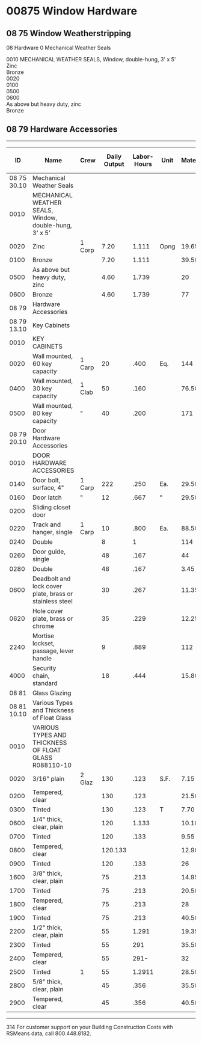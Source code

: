 # 00875 Window Hardware

## 08 75 Window Weatherstripping  
08 Hardware 0 Mechanical Weather Seals

0010 MECHANICAL WEATHER SEALS, Window, double-hung, 3' x 5'  
Zinc  
Bronze  
0020  
0100  
0500  
0600  
As above but heavy duty, zinc  
Bronze  

## 08 79 Hardware Accessories

---

| ID    | Name                                                                 | Crew   | Daily Output | Labor-Hours | Unit | Material | Labor | Equipment | Total  | Total Incl O&P |
|-------|----------------------------------------------------------------------|--------|--------------|-------------|------|----------|-------|-----------|--------|----------------|
| 08 75 30.10 | Mechanical Weather Seals                                         |        |              |             |      |          |       |           |        |                |
| 0010  | MECHANICAL WEATHER SEALS, Window, double-hung, 3' x 5'                |        |              |             |      |          |       |           |        |                |
| 0020  | Zinc                                                                 | 1 Corp | 7.20         | 1.111       | Opng | 19.65    | 62.50 |           | 82.15  | 1              |
| 0100  | Bronze                                                               |        | 7.20         | 1.111       |      | 39.50    | 62.50 |           | 102    | 1              |
| 0500  | As above but heavy duty, zinc                                        |        | 4.60         | 1.739       |      | 20       | 98    |           | 118    |                |
| 0600  | Bronze                                                               |        | 4.60         | 1.739       |      | 77       | 98    |           | 175    |                |
| 08 79 | Hardware Accessories                                                 |        |              |             |      |          |       |           |        |                |
| 08 79 13.10 | Key Cabinets                                                   |        |              |             |      |          |       |           |        |                |
| 0010  | KEY CABINETS                                                         |        |              |             |      |          |       |           |        |                |
| 0020  | Wall mounted, 60 key capacity                                        | 1 Carp | 20           | .400        | Eq.  | 144      | 22.50 |           | 166.50 | 192            |
| 0400  | Wall mounted, 30 key capacity                                        | 1 Clab | 50           | .160        |      | 76.50    | 7.30  |           | 83.80  | 95             |
| 0500  | Wall mounted, 80 key capacity                                        | "      | 40           | .200        |      | 171      | 9.10  |           | 180.10 | 202            |
| 08 79 20.10 | Door Hardware Accessories                                      |        |              |             |      |          |       |           |        |                |
| 0010  | DOOR HARDWARE ACCESSORIES                                            |        |              |             |      |          |       |           |        |                |
| 0140  | Door bolt, surface, 4"                                               | 1 Carp | 222          | .250        | Ea.  | 29.50    | 14.10 |           | 43.60  | 53             |
| 0160  | Door latch                                                           | "      | 12           | .667        | "    | 29.50    | 37.50 |           | 67     | 88             |
| 0200  | Sliding closet door                                                  |        |              |             |      |          |       |           |        |                |
| 0220  | Track and hanger, single                                             | 1 Carp | 10           | .800        | Ea.  | 88.50    | 45    |           | 133.50 | 165            |
| 0240  | Double                                                               |        | 8            | 1           |      | 114      | 56.50 |           | 170.50 | 209            |
| 0260  | Door guide, single                                                   |        | 48           | .167        |      | 44       | 9.40  |           | 53.40  | 62             |
| 0280  | Double                                                               |        | 48           | .167        |      | 3.45     | 9.40  |           | 12.85  | 17             |
| 0600  | Deadbolt and lock cover plate, brass or stainless steel              |        | 30           | .267        |      | 11.35    | 15    |           | 26.35  | 35             |
| 0620  | Hole cover plate, brass or chrome                                    |        | 35           | .229        |      | 12.25    | 12.85 |           | 25.10  | 32             |
| 2240  | Mortise lockset, passage, lever handle                               |        | 9            | .889        |      | 112      | 50    |           | 162    | 198            |
| 4000  | Security chain, standard                                             |        | 18           | .444        |      | 15.80    | 25    |           | 40.80  | 54             |
| 08 81 | Glass Glazing                                                        |        |              |             |      |          |       |           |        |                |
| 08 81 10.10 | Various Types and Thickness of Float Glass                     |        |              |             |      |          |       |           |        |                |
| 0010  | VARIOUS TYPES AND THICKNESS OF FLOAT GLASS R088110-10                |        |              |             |      |          |       |           |        |                |
| 0020  | 3/16" plain                                                          | 2 Glaz | 130          | .123        | S.F. | 7.15     | 6.65  |           | 13.80  | 17             |
| 0200  | Tempered, clear                                                      |        | 130          | .123        |      | 21.50    | 6.65  |           | 28.15  | 33             |
| 0300  | Tinted                                                               |        | 130          | .123        | T    | 7.70     | 6.65  |           | 14.35  | 18             |
| 0600  | 1/4" thick, clear, plain                                             |        | 120          | 1.133       |      | 10.10    | 7.20  |           | 17.30  | 22             |
| 0700  | Tinted                                                               |        | 120          | .133        |      | 9.55     | 7.20  |           | 16.75  | 21             |
| 0800  | Tempered, clear                                                      |        | 120.133      |             |      | 12.90    | 7.20  |           | 20.10  | 25             |
| 0900  | Tinted                                                               |        | 120          | .133        |      | 26       | 7.20  |           | 33.20  | 39             |
| 1600  | 3/8" thick, clear, plain                                             |        | 75           | .213        |      | 14.95    | 11.50 |           | 26.45  | 33             |
| 1700  | Tinted                                                               |        | 75           | .213        |      | 20.50    | 11.50 |           | 32     | 39             |
| 1800  | Tempered, clear                                                      |        | 75           | .213        |      | 28       | 11.50 |           | 39.50  | 47             |
| 1900  | Tinted                                                               |        | 75           | .213        |      | 40.50    | 11.50 |           | 52     | 61             |
| 2200  | 1/2" thick, clear, plain                                             |        | 55           | 1.291       |      | 19.35    | 15.70 |           | 35.05  | 45             |
| 2300  | Tinted                                                               |        | 55           | 291         |      | 35.50    | 15.70 |           | 51.20  | 62             |
| 2400  | Tempered, clear                                                      |        | 55           | 291-        |      | 32       | 15.70 |           | 47.70  | 59             |
| 2500  | Tinted                                                               | 1      | 55           | 1.2911      |      | 28.50    | 15.70 |           | 44.20  | 54             |
| 2800  | 5/8" thick, clear, plain                                             |        | 45           | .356        |      | 35.50    | 19.20 |           | 54.70  | 67             |
| 2900  | Tempered, clear                                                      |        | 45           | .356        |      | 40.50    | 19.20 |           | 59.70  | 73             |

---

314 For customer support on your Building Construction Costs with RSMeans data, call 800.448.8182.